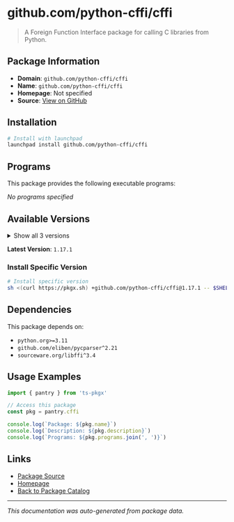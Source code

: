# github.com/python-cffi/cffi

> A Foreign Function Interface package for calling C libraries from Python.

## Package Information

- **Domain**: `github.com/python-cffi/cffi`
- **Name**: `github.com/python-cffi/cffi`
- **Homepage**: Not specified
- **Source**: [View on GitHub](https://github.com/pkgxdev/pantry/tree/main/projects/github.com/python-cffi/cffi/package.yml)

## Installation

```bash
# Install with launchpad
launchpad install github.com/python-cffi/cffi
```

## Programs

This package provides the following executable programs:

*No programs specified*

## Available Versions

<details>
<summary>Show all 3 versions</summary>

- `1.17.1`, `1.17.0`, `1.16.0`

</details>

**Latest Version**: `1.17.1`

### Install Specific Version

```bash
# Install specific version
sh <(curl https://pkgx.sh) +github.com/python-cffi/cffi@1.17.1 -- $SHELL -i
```

## Dependencies

This package depends on:

- `python.org>=3.11`
- `github.com/eliben/pycparser^2.21`
- `sourceware.org/libffi^3.4`

## Usage Examples

```typescript
import { pantry } from 'ts-pkgx'

// Access this package
const pkg = pantry.cffi

console.log(`Package: ${pkg.name}`)
console.log(`Description: ${pkg.description}`)
console.log(`Programs: ${pkg.programs.join(', ')}`)
```

## Links

- [Package Source](https://github.com/pkgxdev/pantry/tree/main/projects/github.com/python-cffi/cffi/package.yml)
- [Homepage](#)
- [Back to Package Catalog](../../package-catalog.md)

---

*This documentation was auto-generated from package data.*
